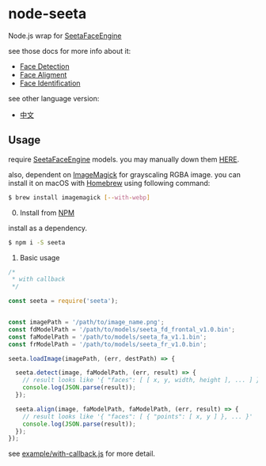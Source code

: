 # node-seeta
Node.js wrap for [SeetaFaceEngine](seetaface/SeetaFaceEngine)

see those docs for more info about it:

- [Face Detection](docs/facedect.md)
- [Face Aligment](docs/facealign.md)
- [Face Identification](docs/viplnet.md)

see other language version:

- [中文](README_zh-CN.md)

## Usage

require [SeetaFaceEngine](seetaface/SeetaFaceEngine) models. you may manually down them [HERE](https://drive.google.com/drive/folders/1JpPsdfMO3yqyX0Cj9eNO1wgXgFNuZOk6?usp=sharing).

also, dependent on [ImageMagick](https://github.com/ImageMagick/ImageMagick) for grayscaling RGBA image.
you can install it on macOS with [Homebrew](https://brew.sh/) using following command:

```bash
$ brew install imagemagick [--with-webp]
```

0. Install from [NPM](https://www.npmjs.com/package/seeta)

install as a dependency.

```bash
$ npm i -S seeta
```

1. Basic usage

```js
/*
 * with callback
 */

const seeta = require('seeta');


const imagePath = '/path/to/image_name.png';
const fdModelPath = '/path/to/models/seeta_fd_frontal_v1.0.bin';
const faModelPath = '/path/to/models/seeta_fa_v1.1.bin';
const frModelPath = '/path/to/models/seeta_fr_v1.0.bin';

seeta.loadImage(imagePath, (err, destPath) => {

  seeta.detect(image, faModelPath, (err, result) => {
    // result looks like '{ "faces": [ [ x, y, width, height ], ... ] }'
    console.log(JSON.parse(result));
  });

  seeta.align(image, faModelPath, faModelPath, (err, result) => {
    // result looks like '{ "faces": [ { "points": [ x, y ] }, ... }'
    console.log(JSON.parse(result));
  });
});


```

see [example/with-callback.js](example/with-callback.js) for more detail.
